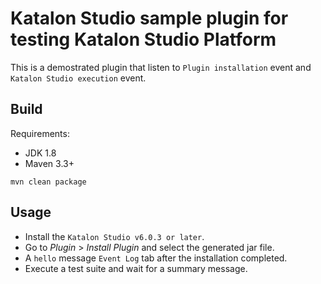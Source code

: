 # Katalon Studio sample plugin for testing Katalon Studio Platform

This is a demostrated plugin that listen to `Plugin installation` event and `Katalon Studio execution` event.

## Build

Requirements:
- JDK 1.8
- Maven 3.3+

`mvn clean package`

## Usage
- Install the `Katalon Studio v6.0.3 or later`.
- Go to *Plugin* > *Install Plugin* and select the generated jar file.
- A `hello` message `Event Log` tab after the installation completed. 
- Execute a test suite and wait for a summary message.
